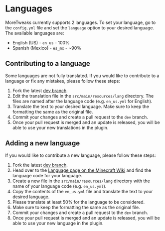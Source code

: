 # Languages

MoreTweaks currently supports 2 languages. To set your language, go to the `config.yml` file and set the `language` option to your desired language. The available languages are:
- English (US) - `en_us` - 100%
- Spanish (Mexico) - `es_mx` - ~90%

## Contributing to a language
Some languages are not fully translated. If you would like to contribute to a language or fix any mistakes, please follow these steps:
1. Fork the latest [dev branch](https://github.com/tarna/MoreTweaks/tree/dev/patch).
2. Edit the translation file in the `src/main/resources/lang` directory. The files are named after the language code (e.g. `en_us.yml` for English).
3. Translate the text to your desired language. Make sure to keep the formatting the same as the original file.
4. Commit your changes and create a pull request to the `dev` branch.
5. Once your pull request is merged and an update is released, you will be able to use your new translations in the plugin.

## Adding a new language
If you would like to contribute a new language, please follow these steps:
1. Fork the latest [dev branch](https://github.com/tarna/MoreTweaks/tree/dev/patch).
2. Head over to the [Language page on the Minecraft Wiki](https://minecraft.wiki/w/Language) and find the language code for your language.
3. Create a new file in the `src/main/resources/lang` directory with the name of your language code (e.g. `en_us.yml`).
4. Copy the contents of the `en_us.yml` file and translate the text to your desired language.
5. Please translate at least 50% for the language to be considered.
6. Make sure to keep the formatting the same as the original file.
7. Commit your changes and create a pull request to the `dev` branch.
8. Once your pull request is merged and an update is released, you will be able to use your new language in the plugin.